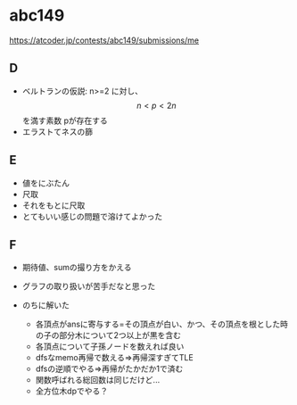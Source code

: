 # abc149

https://atcoder.jp/contests/abc149/submissions/me

## D

- ベルトランの仮説: n>=2 に対し、$$n< p<2n$$ を満す素数 pが存在する
- エラストてネスの篩

## E

- 値をにぶたん
- 尺取
- それをもとに尺取
- とてもいい感じの問題で溶けてよかった

## F

- 期待値、sumの撮り方をかえる
- グラフの取り扱いが苦手だなと思った

- のちに解いた
  - 各頂点がansに寄与する=その頂点が白い、かつ、その頂点を根とした時の子の部分木について2つ以上が黒を含む
  - 各頂点について子孫ノードを数えれば良い
  - dfsなmemo再帰で数える=>再帰深すぎてTLE
  - dfsの逆順でやる=>再帰がたかだか1で済む
  - 関数呼ばれる総回数は同じだけど...
  - 全方位木dpでやる？
